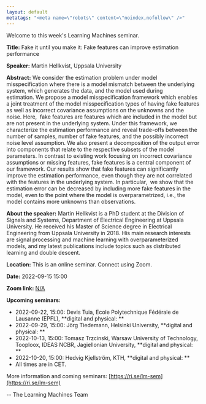 ```yaml
---
layout: default
metatags: "<meta name=\"robots\" content=\"noindex,nofollow\" />"
---
```

 
Welcome to this week's Learning Machines seminar.

**Title:** Fake it until you make it: Fake features can improve estimation performance

**Speaker:** Martin Hellkvist, Uppsala University

**Abstract:** We consider the estimation problem under model misspecification where there is a model mismatch between the underlying system, which generates the data, and the model used during estimation. We propose a model misspecification framework which enables a joint treatment of the model misspecification types of having fake features as well as incorrect covariance assumptions on the unknowns and the noise. Here,  fake features are features which are included in the model but are not present in the underlying system. Under this framework, we characterize the estimation performance and reveal trade-offs between the number of samples, number of fake features, and the possibly incorrect noise level assumption. We also present a decomposition of the output error into components that relate to the respective subsets of the model parameters. In contrast to existing work focusing on incorrect covariance assumptions or missing features, fake features is a central component of our framework. Our results show that fake features can significantly improve the estimation performance, even though they are not correlated with the features in the underlying system. In particular,  we show that the estimation error can be decreased by including more fake features in the model, even to the point where the model is overparametrized, i.e., the model contains more unknowns than observations.

**About the speaker:** Martin Hellkvist is a PhD student at the Division of Signals and Systems, Department of Electrical Engineering at Uppsala University. He received his Master of Science degree in Electrical Engineering from Uppsala University in 2018. His main research interests are signal processing and machine learning with overparameterized models, and my latest publications include topics such as distributed learning and double descent.

**Location:** This is an online seminar. Connect using Zoom.

**Date:** 2022-09-15 15:00

**Zoom link:** [N/A](N/A)

**Upcoming seminars:**

* 2022-09-22, 15:00: Devis Tuia, Ecole Polytechnique Fédérale de Lausanne (EPFL), **digital and physical: **
* 2022-09-29, 15:00: Jörg Tiedemann, Helsinki University, **digital and physical: **
* 2022-10-13, 15:00: Tomasz Trzcinski, Warsaw University of Technology, Tooploox, IDEAS NCBR, Jagiellonian University, **digital and physical: **
* 2022-10-20, 15:00: Hedvig Kjellström, KTH, **digital and physical: **
* All times are in CET.

More information and coming seminars: [https://ri.se/lm-sem](https://ri.se/lm-sem)

-- The Learning Machines Team

